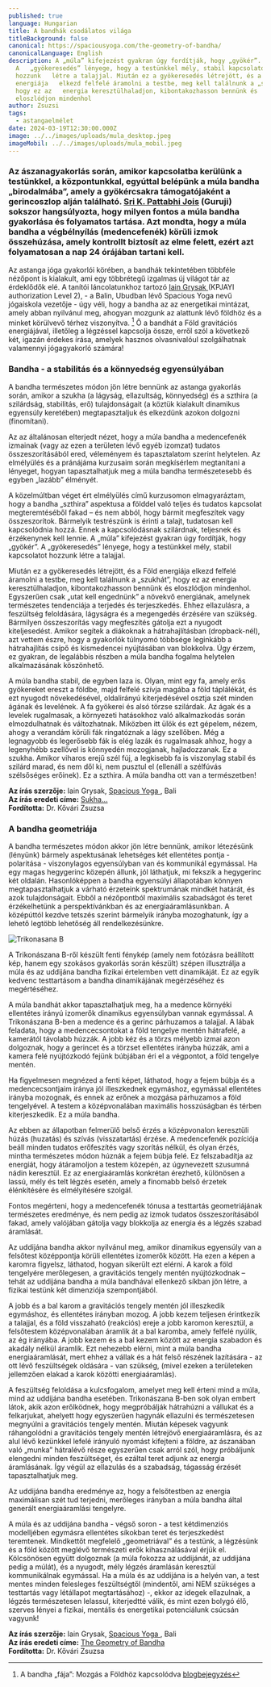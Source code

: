 ```yaml
---
published: true
language: Hungarian
title: A bandhák csodálatos világa
titleBackground: false
canonical: https://spaciousyoga.com/the-geometry-of-bandha/
canonicalLanguage: English
description: A „múla” kifejezést gyakran úgy fordítják, hogy „gyökér”.
  A   „gyökeresedés” lényege, hogy a testünkkel mély, stabil kapcsolatot
  hozzunk   létre a talajjal. Miután ez a gyökeresedés létrejött, és a Föld
  energiája   elkezd felfelé áramolni a testbe, meg kell találnunk a „szukhát”,
  hogy ez az   energia keresztülhaladjon, kibontakozhasson bennünk és
  eloszlódjon mindenhol
author: Zsuzsi
tags:
  - astangaelmélet
date: 2024-03-19T12:30:00.000Z
image: ../../images/uploads/mula_desktop.jpeg
imageMobil: ../../images/uploads/mula_mobil.jpeg
---
```

### Az ászanagyakorlás során, amikor kapcsolatba kerülünk a testünkkel, a központunkkal, egyúttal belépünk a múla bandha „birodalmába”, amely a gyökércsakra támogatójaként a gerincoszlop alján található. [Sri K. Pattabhi Jois](https://bandha.works/blog/astanga-ikonok-sri-k-pattabhi-jois-1-resz/) (Guruji) sokszor hangsúlyozta, hogy milyen fontos a múla bandha gyakorlása és folyamatos tartása. Azt mondta, hogy a múla bandha a végbélnyílás (medencefenék) körüli izmok összehúzása, amely kontrollt biztosít az elme felett, ezért azt folyamatosan a nap 24 órájában tartani kell.

Az astanga jóga gyakorlói körében, a bandhák tekintetében többféle nézőpont is kialakult, ami egy többrétegű izgalmas új
világot tár az érdeklődők elé. A tanítói láncolatunkhoz tartozó
[Iain Grysak ](https://spaciousyoga.com/iain-grysak/)(KPJAYI authorization Level 2), - a Balin, Ubudban lévő Spacious
Yoga nevű jógaiskola vezetője - úgy véli, hogy a bandha az az energetikai mintázat, amely abban nyilvánul meg, ahogyan
mozgunk az alattunk lévő földhöz és a minket körülvevő térhez viszonyítva. [^1] Ő a bandhát a Föld gravitációs
energiájával, illetőleg a légzéssel kapcsolja össze, erről szól a következő két, igazán érdekes írása, amelyek hasznos
olvasnivalóul szolgálhatnak valamennyi jógagyakorló számára!

### Bandha - a stabilitás és a könnyedség egyensúlyában

A bandha természetes módon jön létre bennünk az astanga gyakorlás során, amikor a szukha (a lágyság, ellazultság,
könnyedség) és a szthira (a szilárdság, stabilitás, erő) tulajdonságait (a köztük kialakult dinamikus egyensúly
keretében) megtapasztaljuk és elkezdünk azokon dolgozni (finomítani).

Az az általánosan elterjedt nézet, hogy a múla bandha a medencefenék izmainak (vagy az ezen a területen lévő egyéb
izomzat) tudatos összeszorításából ered, véleményem és tapasztalatom szerint helytelen. Az elmélyülés és a pránájáma
kurzusaim során megkísérlem megtanítani a lényeget, hogyan tapasztalhatjuk meg a múla bandha természetesebb és egyben
„lazább” élményét.

A közelmúltban véget ért elmélyülés című kurzusomon elmagyaráztam, hogy a bandha „szthira” aspektusa a földdel való
teljes és tudatos kapcsolat megteremtéséből fakad – és nem abból, hogy bármit megfeszítek vagy összeszorítok. Bármelyik
testrészünk is érinti a talajt, tudatosan kell kapcsolódnia hozzá. Ennek a kapcsolódásnak szilárdnak, teljesnek és
érzékenynek kell lennie. A „múla” kifejezést gyakran úgy fordítják, hogy „gyökér”. A „gyökeresedés” lényege, hogy a
testünkkel mély, stabil kapcsolatot hozzunk létre a talajjal.

Miután ez a gyökeresedés létrejött, és a Föld energiája elkezd felfelé áramolni a testbe, meg kell találnunk a
„szukhát”, hogy ez az energia keresztülhaladjon, kibontakozhasson bennünk és eloszlódjon mindenhol. Egyszerűen csak
„utat kell engednünk” a növekvő energiának, amelynek természetes tendenciája a terjedés és terjeszkedés. Ehhez
ellazulásra, a feszültség feloldására, lágyságra és a megengedés érzésére van szükség. Bármilyen összeszorítás vagy
megfeszítés gátolja ezt a nyugodt kiteljesedést. Amikor segítek a diákoknak a hátrahajlításban (dropback-nél), azt
vettem észre, hogy a gyakorlók túlnyomó többsége leginkább a hátrahajlítás csípő és kismedencei nyújtásában van
blokkolva. Úgy érzem, ez gyakran, de legalábbis részben a múla bandha fogalma helytelen alkalmazásának köszönhető.

A múla bandha stabil, de egyben laza is. Olyan, mint egy fa, amely erős gyökereket ereszt a földbe, majd felfelé szívja
magába a föld táplálékát, és ezt nyugodt növekedésével, oldalirányú kiterjedésével osztja szét minden ágának és
levelének. A fa gyökerei és alsó törzse szilárdak. Az ágak és a levelek rugalmasak, a környezeti hatásokhoz való
alkalmazkodás során elmozdulhatnak és változhatnak. Miközben itt ülök és ezt gépelem, nézem, ahogy a verandám körüli fák
ringatóznak a lágy szellőben. Még a legnagyobb és legerősebb fák is elég lazák és rugalmasak ahhoz, hogy a legenyhébb
szellővel is könnyedén mozogjanak, hajladozzanak. Ez a szukha. Amikor viharos erejű szél fúj, a legkisebb fa is
viszonylag stabil és szilárd marad, és nem dől ki, nem pusztul el (ellenáll a szélfúvás szélsőséges erőinek). Ez a
szthira. A múla bandha ott van a természetben!

**Az írás szerzője:** Iain Grysak, [Spacious Yoga ](https://spaciousyoga.com), Bali\
**Az írás eredeti címe:** [Sukha…](https://spaciousyoga.com/sukha/)\
**Fordította:** Dr. Kővári Zsuzsa

[^1]:
    A bandha „fája”: Mozgás a Földhöz kapcsolódva
    [blogbejegyzés](https://bandha.works/blog/a-bandha-faja-mozgas-a-foldhoz-kapcsolodva/)

### A bandha geometriája

A bandha természetes módon akkor jön létre bennünk, amikor létezésünk (lényünk) bármely aspektusának lehetséges két
ellentétes pontja - polaritása - viszonylagos egyensúlyban van és kommunikál egymással. Ha egy magas hegygerinc közepén
állunk, jól láthatjuk, mi fekszik a hegygerinc két oldalán. Hasonlóképpen a bandha egyensúlyi állapotában könnyen
megtapasztalhatjuk a várható érzeteink spektrumának mindkét határát, és azok tulajdonságait. Ebből a nézőpontból
maximális szabadságot és teret érzékelhetünk a perspektívánkban és az energiaáramlásunkban. A középúttól kezdve tetszés
szerint bármelyik irányba mozoghatunk, így a lehető legtöbb lehetőség áll rendelkezésünkre.

![Trikonasana B](../../images/uploads/trikonasana-b-2.jpeg)

A Trikonászana B-ről készült fenti fénykép (amely nem fotózásra beállított kép, hanem egy szokásos gyakorlás során
készült) szépen illusztrálja a múla és az uddijána bandha fizikai értelemben vett dinamikáját. Ez az egyik kedvenc
testtartásom a bandha dinamikájának megérzéséhez és megértéséhez.

A múla bandhát akkor tapasztalhatjuk meg, ha a medence környéki ellentétes irányú izomerők dinamikus egyensúlyban vannak
egymással. A Trikonászana B-ben a medence és a gerinc párhuzamos a talajjal. A lábak feladata, hogy a medencecsontokat a
föld tengelye mentén hátrafelé, a kamerától távolabb húzzák. A jobb kéz és a törzs mélyebb izmai azon dolgoznak, hogy a
gerincet és a törzset ellentétes irányba húzzák, ami a kamera felé nyújtózkodó fejünk búbjában éri el a végpontot, a
föld tengelye mentén.

Ha figyelmesen megnézed a fenti képet, láthatod, hogy a fejem búbja és a medencecsontjaim iránya jól illeszkednek
egymáshoz, egymással ellentétes irányba mozognak, és ennek az erőnek a mozgása párhuzamos a föld tengelyével. A testem a
középvonalában maximális hosszúságban és térben kiterjeszkedik. Ez a múla bandha.

Az ebben az állapotban felmerülő belső érzés a középvonalon keresztüli húzás (huzatás) és szívás (visszatartás) érzése.
A medencefenék pozíciója beáll minden tudatos erőfeszítés vagy szorítás nélkül, és olyan érzés, mintha természetes módon
húznák a fejem búbja felé. Ez felszabadítja az energiát, hogy átáramoljon a testem közepén, az úgynevezett szusumná
nádin keresztül. Ez az energiaáramlás konkrétan érezhető, különösen a lassú, mély és telt légzés esetén, amely a
finomabb belső érzetek élénkítésére és elmélyítésére szolgál.

Fontos megérteni, hogy a medencefenék tónusa a testtartás geometriájának természetes eredménye, és nem pedig az izmok
tudatos összeszorításából fakad, amely valójában gátolja vagy blokkolja az energia és a légzés szabad áramlását.

Az uddijána bandha akkor nyilvánul meg, amikor dinamikus egyensúly van a felsőtest középpontja körüli ellentétes
izomerők között. Ha ezen a képen a karomra figyelsz, láthatod, hogyan sikerült ezt elérni. A karok a föld tengelyére
merőlegesen, a gravitációs tengely mentén nyújtózkodnak – tehát az uddijána bandha a múla bandhával ellenkező síkban jön
létre, a fizikai testünk két dimenziója szempontjából.

A jobb és a bal karom a gravitációs tengely mentén jól illeszkedik egymáshoz, és ellentétes irányban mozog. A jobb kezem
teljesen érintkezik a talajjal, és a föld visszaható (reakciós) ereje a jobb karomon keresztül, a felsőtestem
középvonalában áramlik át a bal karomba, amely felfelé nyúlik, az ég irányába. A jobb kezem és a bal kezem között az
energia szabadon és akadály nélkül áramlik. Ezt nehezebb elérni, mint a múla bandha energiaáramlását, mert ehhez a
vállak és a hát felső részének lazítására - az ott lévő feszültségek oldására - van szükség, (mivel ezeken a területeken
jellemzően elakad a karok közötti energiaáramlás).

A feszültség feloldása a kulcsfogalom, amelyet meg kell érteni mind a múla, mind az uddijána bandha esetében.
Trikonászana B-ben sok olyan embert látok, akik azon erőlködnek, hogy megpróbálják hátrahúzni a vállukat és a
felkarjukat, ahelyett hogy egyszerűen hagynák ellazulni és természetesen megnyúlni a gravitációs tengely mentén. Miután
képesek vagyunk ráhangolódni a gravitációs tengely mentén létrejövő energiaáramlásra, és az alul lévő kezünkkel lefelé
irányuló nyomást kifejteni a földre, az ászanában való „munka” hátralévő része egyszerűen csak arról szól, hogy
próbáljunk elengedni minden feszültséget, és ezáltal teret adjunk az energia áramlásának. Így végül az ellazulás és a
szabadság, tágasság érzését tapasztalhatjuk meg.

Az uddijána bandha eredménye az, hogy a felsőtestben az energia maximálisan szét tud terjedni, merőleges irányban a múla
bandha által generált energiaáramlási tengelyre.

A múla és az uddijána bandha - végső soron - a test kétdimenziós modelljében egymásra ellentétes síkokban teret és
terjeszkedést teremtenek. Mindkettőt megfelelő „geometriával” és a testünk, a légzésünk és a föld között meglévő
természeti erők kihasználásával érjük el. Kölcsönösen együtt dolgoznak (a múla fokozza az uddijánát, az uddijána pedig a
múlát), és a nyugodt, mély légzés áramlásán keresztül kommunikálnak egymással. Ha a múla és az uddijána is a helyén van,
a test mentes minden felesleges feszültségtől (mindentől, ami NEM szükséges a testtartás vagy létállapot megtartásához)
-, ekkor az idegek ellazulnak, a légzés természetesen lelassul, kiterjedtté válik, és mint ezen bolygó élő, szerves
lényei a fizikai, mentális és energetikai potenciálunk csúcsán vagyunk!

**Az írás szerzője:** Iain Grysak, [Spacious Yoga ](https://spaciousyoga.com), Bali\
**Az írás eredeti címe:** [The Geometry of Bandha](https://spaciousyoga.com/the-geometry-of-bandha/#comments)\
**Fordította:** Dr. Kővári Zsuzsa
